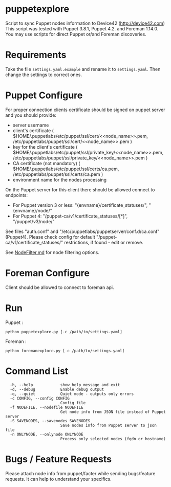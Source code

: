 # puppetexplore
Script to sync Puppet nodes information to Device42 (http://device42.com)
This script was tested with Puppet 3.8.1, Puppet 4.2. and Foreman 1.14.0.
You may use scripts for direct Puppet or/and Foreman discoveries.

# Requirements
Take the file `settings.yaml.example` and rename it to `settings.yaml`. Then change the settings to correct ones.

# Puppet Configure
For proper connection clients certificate should be signed on puppet server and you should provide:

* server username
* client's certificate ( $HOME/.puppetlabs/etc/puppet/ssl/cert/<<node_name>>.pem, /etc/puppetlabs/puppet/ssl/cert/<<node_name>>.pem )
* key for the client's certificate ( $HOME/.puppetlabs/etc/puppet/ssl/private_key/<<node_name>>.pem, /etc/puppetlabs/puppet/ssl/private_key/<<node_name>>.pem )
* CA certificate (not mandatory) ( $HOME/.puppetlabs/etc/puppet/ssl/certs/ca.pem, /etc/puppetlabs/puppet/ssl/certs/ca.pem )
* environment name for the nodes processing


On the Puppet server for this client there should be allowed connect to endpoints:

* For Puppet version 3 or less: "{envname}/certificate_statuses/", "{envname}/node/"
* For Puppet 4: "/puppet-ca/v1/certificate_statuses/[*]", "/puppet/v3/node/"

See files "auth.conf" and "/etc/puppetlabs/puppetserver/conf.d/ca.conf" (Puppet4).
Please check config for default "/puppet-ca/v1/certificate_statuses/" restrictions, if found - edit or remove.

See [NodeFilter.md](./NodeFilter.md) for node filtering options.

# Foreman Configure
Client should be allowed to connect to foreman api.

# Run
Puppet :
```
python puppetexplore.py [-c /path/to/settings.yaml]
```
Foreman :
```
python foremanexplore.py [-c /path/to/settings.yaml]
```

# Command List
```
  -h, --help            show help message and exit
  -d, --debug           Enable debug output
  -q, --quiet           Quiet mode - outputs only errors
  -c CONFIG, --config CONFIG
                        Config file
  -f NODEFILE, --nodefile NODEFILE
                        Get node info from JSON file instead of Puppet server
  -S SAVENODES, --savenodes SAVENODES
                        Save nodes info from Puppet server to json file
  -n ONLYNODE, --onlynode ONLYNODE
                        Process only selected nodes (fqdn or hostname)
```

# Bugs / Feature Requests

Please attach node info from puppet/facter while sending bugs/feature requests. It can help to understand your specifics.
